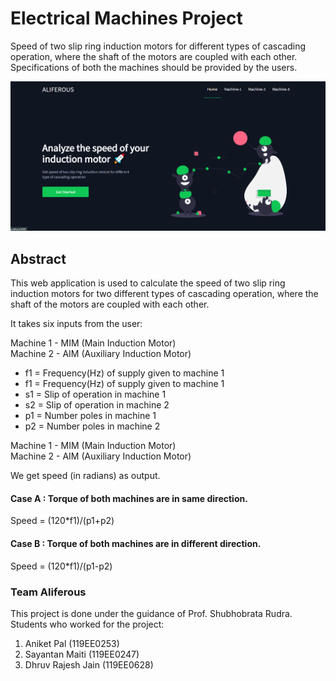 # Electrical Machines Project

Speed of two slip ring induction motors for different types of cascading operation, where the shaft of the motors are coupled with each other. Specifications of both the machines should be provided by the users.

<img src = 'https://github.com/Aniket762/electrical-machines/blob/main/UI.png'>

## Abstract ##
<p>This web application is used to calculate the speed of two slip ring induction motors for two different types of cascading operation, where the shaft of the motors are coupled with each other.</p>
<p>It takes six inputs from the user:</p>
<p>Machine 1 - MIM (Main Induction Motor)<br>
   Machine 2 - AIM (Auxiliary Induction Motor)</p>
<ul>
<li>f1 = Frequency(Hz) of supply given to machine 1 </li>
<li>f1 = Frequency(Hz) of supply given to machine 1 </li>
<li>s1 = Slip of operation in machine 1</li>
<li>s2 = Slip of operation in machine 2</li>
<li>p1 = Number poles in machine 1</li>
<li>p2 = Number poles in machine 2</li>
</ul>
<p>Machine 1 - MIM (Main Induction Motor)<br>
   Machine 2 - AIM (Auxiliary Induction Motor)</p>
<p>We get speed (in radians) as output.</p>

#### Case A : Torque of both machines are in same direction.
<p>Speed = (120*f1)/(p1+p2)</p>

#### Case B : Torque of both machines are in different direction.
<p>Speed = (120*f1)/(p1-p2)</p>

### Team Aliferous
This project is done under the guidance of Prof. Shubhobrata Rudra. Students who worked for the project:
1. Aniket Pal (119EE0253)
2. Sayantan Maiti (119EE0247)
3. Dhruv Rajesh Jain (119EE0628)

